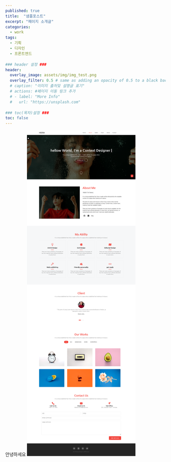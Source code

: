 ```yaml
---
published: true
title:  "샘플포스트"
excerpt: "페이지 소개글"
categories:
  - work
tags:
  - 기획
  - 디자인
  - 프론트엔드
  
### header 설정 ###
header:
  overlay_image: assets/img/img_test.png
  overlay_filter: 0.5 # same as adding an opacity of 0.5 to a black background
  # caption: "이미지 출처및 설명글 표기"
  # actions: #페이지 이동 링크 추가
  # - label: "More Info"
  #   url: "https://unsplash.com"

### toc(목차)설정 ###
toc: false
---
```


안녕하세요
![CloneTemplte2](/assets/img/img_test.png)

